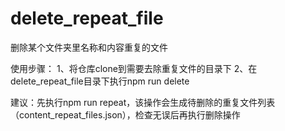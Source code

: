 # delete_repeat_file
删除某个文件夹里名称和内容重复的文件

使用步骤：
1、将仓库clone到需要去除重复文件的目录下
2、在delete_repeat_file目录下执行npm run delete

建议：先执行npm run repeat，该操作会生成待删除的重复文件列表（content_repeat_files.json），检查无误后再执行删除操作
